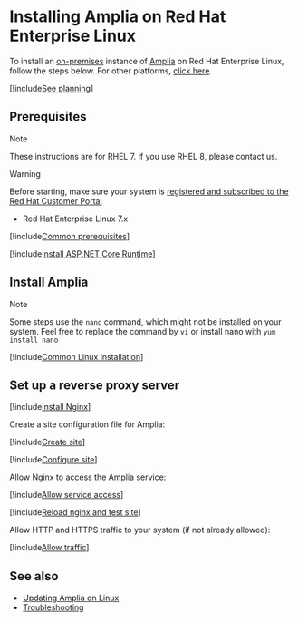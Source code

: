 ﻿# Installing Amplia on Red Hat Enterprise Linux

To install an [on-premises](../index.md) instance of [Amplia](../../index.md) on Red Hat Enterprise Linux, follow the steps below. For other platforms, [click here](../index.md).

[!include[See planning](../includes/see-planning.md)]

## Prerequisites

> [!NOTE]
> These instructions are for RHEL 7. If you use RHEL 8, please contact us.

> [!WARNING]
> Before starting, make sure your system is [registered and subscribed to the Red Hat Customer Portal](https://access.redhat.com/solutions/253273)

* Red Hat Enterprise Linux 7.x

[!include[Common prerequisites](../includes/common-requisites.md)]

[!include[Install ASP.NET Core Runtime](../../../includes/linux/rhel/install-aspnetcore-31.md)]

## Install Amplia

> [!NOTE]
> Some steps use the `nano` command, which might not be installed on your system. Feel free to replace the command by `vi` or install nano with `yum install nano`

[!include[Common Linux installation](includes/common-linux-install.md)]

## Set up a reverse proxy server

[!include[Install Nginx](../../../includes/linux/rhel/install-nginx.md)]

Create a site configuration file for Amplia:

[!include[Create site](../../../../../includes/amplia/rhel/create-site.md)]

[!include[Configure site](includes/configure-site.md)]

Allow Nginx to access the Amplia service:

[!include[Allow service access](../../../../../includes/linux/centos/allow-service-access.md)]

[!include[Reload nginx and test site](includes/reload-and-test.md)]

Allow HTTP and HTTPS traffic to your system (if not already allowed):

[!include[Allow traffic](../../../../../includes/linux/centos/allow-http.md)]

## See also

* [Updating Amplia on Linux](update.md)
* [Troubleshooting](troubleshoot/index.md)
